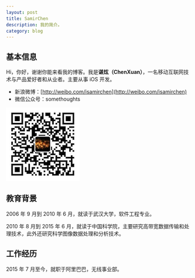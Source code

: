 ```yaml
---
layout: post
title: SamirChen
description: 我的简介。
category: blog
---
```


## 基本信息

Hi，你好，谢谢你能来看我的博客。我是**谌炫（ChenXuan）**，一名移动互联网技术与产品爱好者和从业者。主要从事 iOS 开发。

<!-- - Github: [https://github.com/samirchen](https://github.com/samirchen) -->
- 新浪微博：[http://weibo.com/isamirchen](http://weibo.com/isamirchen)
- 微信公众号：somethoughts

![image](../../images/qrcode-somethoughts.jpg)


## 教育背景

2006 年 9 月到 2010 年 6 月，就读于武汉大学，软件工程专业。

2010 年 8 月到 2015 年 6 月，就读于中国科学院，主要研究高带宽数据传输和处理技术，此外还研究科学图像数据处理和分析技术。


## 工作经历

2015 年 7 月至今，就职于阿里巴巴，无线事业部。